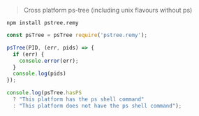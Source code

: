 
> Cross platform ps-tree (including unix flavours without ps)


```shel
npm install pstree.remy
```


```js
const psTree = psTree require('pstree.remy');

psTree(PID, (err, pids) => {
  if (err) {
    console.error(err);
  }
  console.log(pids)
});

console.log(psTree.hasPS
  ? "This platform has the ps shell command"
  : "This platform does not have the ps shell command");
```

